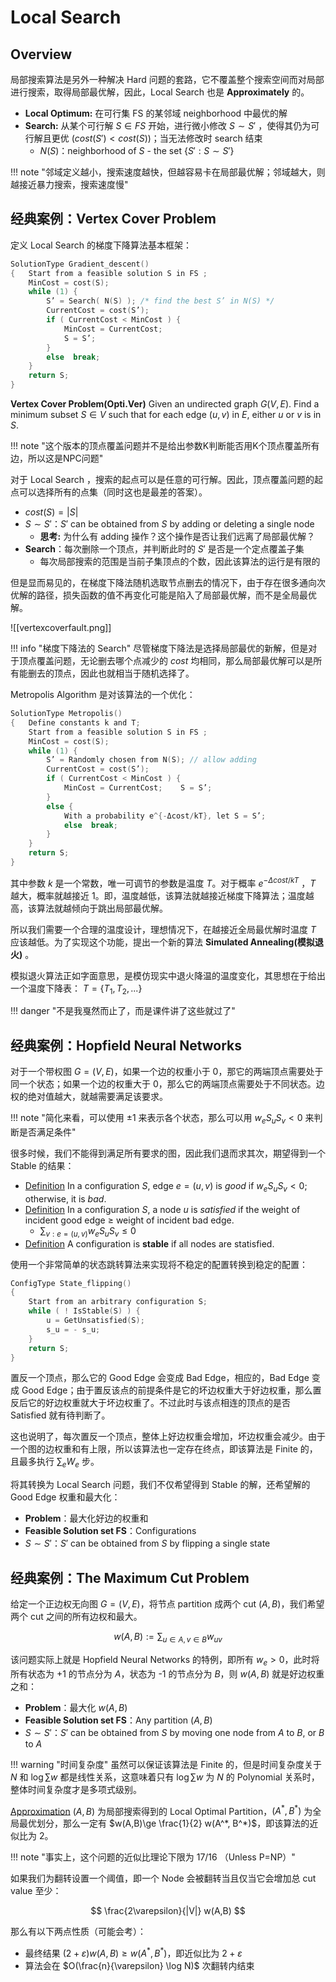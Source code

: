 
# Local Search

## Overview

局部搜索算法是另外一种解决 Hard 问题的套路，它不覆盖整个搜索空间而对局部进行搜索，取得局部最优解，因此，Local Search 也是 **Approximately** 的。

- **Local Optimum:** 在可行集 FS 的某邻域 neighborhood 中最优的解
- **Search:** 从某个可行解 $S\in FS$ 开始，进行微小修改 $S\sim S'$ ，使得其仍为可行解且更优 ($cost(S') \lt cost(S)$)；当无法修改时 search 结束
	- $N(S)$：neighborhood of $S$ - the set $\{S':S\sim S'\}$ 

!!! note "邻域定义越小，搜索速度越快，但越容易卡在局部最优解；邻域越大，则越接近暴力搜索，搜索速度慢"

## 经典案例：Vertex Cover Problem

定义 Local Search 的梯度下降算法基本框架：

```c
SolutionType Gradient_descent()
{   Start from a feasible solution S in FS ;
    MinCost = cost(S);
    while (1) {
        S’ = Search( N(S) ); /* find the best S’ in N(S) */
        CurrentCost = cost(S’);
        if ( CurrentCost < MinCost ) {
            MinCost = CurrentCost;
            S = S’;
        }
        else  break;
    }
    return S;
}
```

**Vertex Cover Problem(Opti.Ver)** Given an undirected graph $G(V,E)$. Find a minimum subset $S\in V$ such that for each edge $(u,v)$ in $E$, either $u$ or $v$ is in $S$.

!!! note "这个版本的顶点覆盖问题并不是给出参数K判断能否用K个顶点覆盖所有边，所以这是NPC问题"

对于 Local Search ，搜索的起点可以是任意的可行解。因此，顶点覆盖问题的起点可以选择所有的点集（同时这也是最差的答案）。

- $cost(S)= |S|$
- $S\sim S'$：$S'$ can be obtained from $S$ by adding or deleting a single node
	- **思考:** 为什么有 adding 操作？这个操作是否让我们远离了局部最优解？
- **Search**：每次删除一个顶点，并判断此时的 $S'$ 是否是一个定点覆盖子集
	- 每次局部搜索的范围是当前子集顶点的个数，因此该算法的运行是有限的

但是显而易见的，在梯度下降法随机选取节点删去的情况下，由于存在很多通向次优解的路径，损失函数的值不再变化可能是陷入了局部最优解，而不是全局最优解。

![[vertexcoverfault.png]]

!!! info "梯度下降法的 Search"
	尽管梯度下降法是选择局部最优的新解，但是对于顶点覆盖问题，无论删去哪个点减少的 $cost$ 均相同，那么局部最优解可以是所有能删去的顶点，因此也就相当于随机选择了。

Metropolis Algorithm 是对该算法的一个优化：

```c
SolutionType Metropolis()
{   Define constants k and T;
    Start from a feasible solution S in FS ;
    MinCost = cost(S);
    while (1) {
        S’ = Randomly chosen from N(S); // allow adding
        CurrentCost = cost(S’);
        if ( CurrentCost < MinCost ) {
            MinCost = CurrentCost;    S = S’;
        }
        else {
            With a probability e^{-Δcost/kT}, let S = S’;
            else  break;
        }
    }
    return S;
}
```

其中参数 $k$ 是一个常数，唯一可调节的参数是温度 $T$。对于概率 $e^{-\Delta cost / kT}$ ，$T$ 越大，概率就越接近 1。即，温度越低，该算法就越接近梯度下降算法；温度越高，该算法就越倾向于跳出局部最优解。

所以我们需要一个合理的温度设计，理想情况下，在越接近全局最优解时温度 $T$ 应该越低。为了实现这个功能，提出一个新的算法 **Simulated Annealing(模拟退火)** 。

模拟退火算法正如字面意思，是模仿现实中退火降温的温度变化，其思想在于给出一个温度下降表： $T=\{T_1, T_2,...\}$

!!! danger "不是我戛然而止了，而是课件讲了这些就过了"

## 经典案例：Hopfield Neural Networks

对于一个带权图 $G=(V,E)$，如果一个边的权重小于 0，那它的两端顶点需要处于同一个状态；如果一个边的权重大于 0，那么它的两端顶点需要处于不同状态。边权的绝对值越大，就越需要满足该要求。

!!! note "简化来看，可以使用 ±1 来表示各个状态，那么可以用 $w_e S_u S_v\lt 0$ 来判断是否满足条件"

很多时候，我们不能得到满足所有要求的图，因此我们退而求其次，期望得到一个 Stable 的结果：

- [Definition](#) In a configuration $S$, edge $e=(u,v)$ is *good* if $w_e S_u S_v\lt 0$; otherwise, it is *bad*.
- [Definition](#) In a configuration $S$, a node $u$ is *satisfied* if the weight of incident good edge $\ge$ weight of incident bad edge.
	- $\sum_{v:e=(u,v)} w_e S_u S_v\le 0$
- [Definition](#) A configuration is **stable** if all nodes are statisfied.

使用一个非常简单的状态跳转算法来实现将不稳定的配置转换到稳定的配置：

```c
ConfigType State_flipping()
{
    Start from an arbitrary configuration S;
    while ( ! IsStable(S) ) {
        u = GetUnsatisfied(S);
        s_u = - s_u;
    }
    return S;
}
```

置反一个顶点，那么它的 Good Edge 会变成 Bad Edge，相应的，Bad Edge 变成 Good Edge；由于置反该点的前提条件是它的坏边权重大于好边权重，那么置反后它的好边权重就大于坏边权重了。不过此时与该点相连的顶点的是否 Satisfied 就有待判断了。

这也说明了，每次置反一个顶点，整体上好边权重会增加，坏边权重会减少。由于一个图的边权重和有上限，所以该算法也一定存在终点，即该算法是 Finite 的，且最多执行 $\sum _e W_e$ 步。

将其转换为 Local Search 问题，我们不仅希望得到 Stable 的解，还希望解的 Good Edge 权重和最大化：

- **Problem**：最大化好边的权重和
- **Feasible Solution set FS**：Configurations
- $S\sim S'$：$S'$ can be obtained from $S$ by flipping a single state

## 经典案例：The Maximum Cut Problem

给定一个正边权无向图 $G=(V,E)$，将节点 partition 成两个 cut $(A,B)$，我们希望两个 cut 之间的所有边权和最大。

$$
w(A,B):= \sum_{u\in A, v\in B} w_{uv}
$$

该问题实际上就是 Hopfield Neural Networks 的特例，即所有 $w_e\gt 0$，此时将所有状态为 +1 的节点分为 $A$，状态为 -1 的节点分为 $B$，则 $w(A,B)$ 就是好边权重之和：

- **Problem**：最大化 $w(A,B)$
- **Feasible Solution set FS**：Any partition $(A,B)$
- $S\sim S'$：$S'$ can be obtained from $S$ by moving one node from $A$ to $B$, or $B$ to $A$

!!! warning "时间复杂度"
	虽然可以保证该算法是 Finite 的，但是时间复杂度关于 $N$ 和 $\log \sum w$ 都是线性关系，这意味着只有 $\log \sum w$ 为 $N$ 的 Polynomial 关系时，整体时间复杂度才是多项式级别。

[Approximation](#) $(A,B)$ 为局部搜索得到的 Local Optimal Partition，$(A^*, B^*)$ 为全局最优划分，那么一定有 $w(A,B)\ge \frac{1}{2} w(A^*, B^*)$，即该算法的近似比为 2。

!!! note "事实上，这个问题的近似比理论下限为 $17 / 16$ （Unless P=NP）"

如果我们为翻转设置一个阈值，即一个 Node 会被翻转当且仅当它会增加总 cut value 至少：

$$
\frac{2\varepsilon}{|V|} w(A,B)
$$

那么有以下两点性质（可能会考）：

- 最终结果 $(2+\varepsilon) w(A,B)\ge w(A^*, B^*)$，即近似比为 $2+\varepsilon$
- 算法会在 $O(\frac{n}{\varepsilon} \log N)$ 次翻转内结束